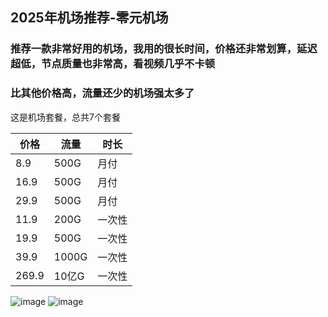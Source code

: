 ## **2025年机场推荐**-零元机场

<h3>推荐一款非常好用的机场，我用的很长时间，价格还非常划算，延迟超低，节点质量也非常高，看视频几乎不卡顿</h3>
<h3>比其他价格高，流量还少的机场强太多了</h3>

这是机场套餐，总共7个套餐<br>
<table>
  <thead>
    <tr>
      <th>价格</th>
      <th>流量</th>
      <th>时长</th>
    </tr>
  </thead>
  <tbody>
    <tr>
      <td>8.9</td>
      <td>500G</td>
      <td>月付</td>
    </tr>
    <tr>
      <td>16.9</td>
      <td>500G</td>
      <td>月付</td>
    </tr>
    <tr>
      <td>29.9</td>
      <td>500G</td>
      <td>月付</td>
    </tr>
    <tr>
      <td>11.9</td>
      <td>200G</td>
      <td>一次性</td>
    </tr>
    <tr>
      <td>19.9</td>
      <td>500G</td>
      <td>一次性</td>
    </tr>
    <tr>
      <td>39.9</td>
      <td>1000G</td>
      <td>一次性</td>
    </tr> 
     <tr>
       <td>269.9</td>
       <td>10亿G</td>
       <td>一次性</td>
    </tr>    
  </tbody>
</table>

![image](https://img.xxxh.de/1749117572577.png)
![image](https://img.xxxh.de/1749117780615.png)
